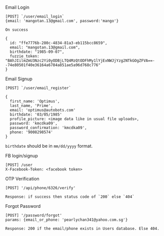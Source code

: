 Email Login

```
[POST] `/user/email_login`
{email: 'mangotan.13@gmail.com', password:'mango'}

On success 

{
  id: "ffe7776b-280c-4834-81a3-eb115bcc8659",
  email: "mangotan.13@gmail.com",
  birthdate: "1985-09-07",
  fuzzie_token: "BAhJIilmZmU3Nzc2Yi0yODBjLTQ4MzQtODFhMy1lYjExNWJjYzg2NTkGOgZFVA==--74e80501f40e36164a6784a851ae5a96d768c776"
}
```

Email Signup

```
[POST] `/user/email_register`

{
  first_name: 'Optimus', 
  last_name, 'Prime',
  email: 'optimus@autobots.com' 
  birthdate: '03/05/1985' 
  profile_picture: <image data like in usual file uploads>,
  password: 'kmcdka09',
  password_confirmation: 'kmcdka09',
  phone: '9008298574'
}
```

`birthdate` should be in `mm/dd/yyyy` format.

FB login/signup

```
[POST] /user
X-Facebook-Token: <facebook token>
```

OTP Verification
```
[POST] '/api/phone/6326/verify'

Response: if success then status code of `200` else `404`
```

Forgot Password

```
[POST] '/password/forgot'
params: {email_or_phone: 'pearlychan341@yahoo.com.sg'}

Response: 200 if the email/phone exists in Users database. Else 404. 
```
